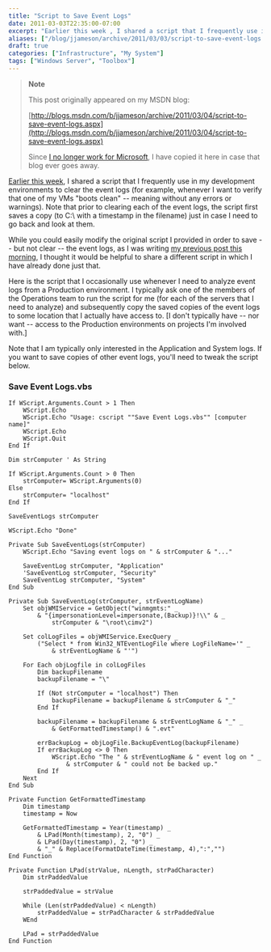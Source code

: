 ```yaml
---
title: "Script to Save Event Logs"
date: 2011-03-03T22:35:00-07:00
excerpt: "Earlier this week , I shared a script that I frequently use in my development environments to clear the event logs (for example, whenever I want to verify that one of my VMs \"boots clean\" -- meaning without any errors or warnings). Note that prior to..."
aliases: ["/blog/jjameson/archive/2011/03/03/script-to-save-event-logs.aspx"]
draft: true
categories: ["Infrastructure", "My System"]
tags: ["Windows Server", "Toolbox"]
---
```


> **Note**
>
> This post originally appeared on my MSDN blog:
>
> [http://blogs.msdn.com/b/jjameson/archive/2011/03/04/script-to-save-event-logs.aspx](http://blogs.msdn.com/b/jjameson/archive/2011/03/04/script-to-save-event-logs.aspx)
>
> Since [I no longer work for Microsoft](/blog/jjameson/2011/09/02/last-day-with-microsoft), I have copied it here in case that blog ever goes away.

[Earlier this week](/blog/jjameson/2011/03/01/script-to-clear-and-save-event-logs), I shared a script that I frequently use in my development environments to clear the event logs (for example, whenever I want to verify that one of my VMs "boots clean" -- meaning without any errors or warnings). Note that prior to clearing each of the event logs, the script first saves a copy (to C:\ with a timestamp in the filename) just in case I need to go back and look at them.

While you could easily modify the original script I provided in order to save -- but not clear -- the event logs, as I was writing [my previous post this morning](/blog/jjameson/2011/03/04/identifying-logon-failures-on-a-web-site), I thought it would be helpful to share a different script in which I have already done just that.

Here is the script that I occasionally use whenever I need to analyze event logs from a Production environment. I typically ask one of the members of the Operations team to run the script for me (for each of the servers that I need to analyze) and subsequently copy the saved copies of the event logs to some location that I actually have access to. [I don't typically have -- nor want -- access to the Production environments on projects I'm involved with.]

Note that I am typically only interested in the Application and System logs. If you want to save copies of other event logs, you'll need to tweak the script below.

### Save Event Logs.vbs

```
If WScript.Arguments.Count > 1 Then
    WScript.Echo
    WScript.Echo "Usage: cscript ""Save Event Logs.vbs"" [computer name]"
    WScript.Echo
    WScript.Quit
End If

Dim strComputer ' As String

If WScript.Arguments.Count > 0 Then
    strComputer= WScript.Arguments(0)
Else
    strComputer= "localhost"
End If

SaveEventLogs strComputer

WScript.Echo "Done"

Private Sub SaveEventLogs(strComputer)
    WScript.Echo "Saving event logs on " & strComputer & "..."

    SaveEventLog strComputer, "Application"
    'SaveEventLog strComputer, "Security"
    SaveEventLog strComputer, "System"
End Sub

Private Sub SaveEventLog(strComputer, strEventLogName)
    Set objWMIService = GetObject("winmgmts:" _
        & "{impersonationLevel=impersonate,(Backup)}!\\" & _
            strComputer & "\root\cimv2")

    Set colLogFiles = objWMIService.ExecQuery _
        ("Select * from Win32_NTEventLogFile where LogFileName='" _
            & strEventLogName & "'")

    For Each objLogfile in colLogFiles
        Dim backupFilename
        backupFilename = "\"

        If (Not strComputer = "localhost") Then
            backupFilename = backupFilename & strComputer & "_"
        End If

        backupFilename = backupFilename & strEventLogName & "_" _
            & GetFormattedTimestamp() & ".evt"

        errBackupLog = objLogFile.BackupEventLog(backupFilename)
        If errBackupLog <> 0 Then        
            WScript.Echo "The " & strEventLogName & " event log on " _
                & strComputer & " could not be backed up."
        End If
    Next
End Sub

Private Function GetFormattedTimestamp
    Dim timestamp
    timestamp = Now

    GetFormattedTimestamp = Year(timestamp) _
        & LPad(Month(timestamp), 2, "0") _
        & LPad(Day(timestamp), 2, "0") _
        & "_" & Replace(FormatDateTime(timestamp, 4),":","")
End Function

Private Function LPad(strValue, nLength, strPadCharacter)
    Dim strPaddedValue

    strPaddedValue = strValue

    While (Len(strPaddedValue) < nLength)
        strPaddedValue = strPadCharacter & strPaddedValue
    WEnd

    LPad = strPaddedValue
End Function
```

